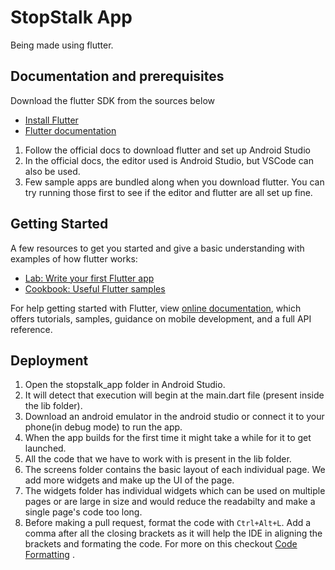 # StopStalk App

Being made using flutter.

## Documentation and prerequisites
Download the flutter SDK from the sources below

* [Install Flutter](https://flutter.dev/get-started/)
* [Flutter documentation](https://flutter.dev/docs)

1. Follow the official docs to download flutter and set up Android Studio
2. In the official docs, the editor used is Android Studio, but VSCode can also be used.
3. Few sample apps are bundled along when you download flutter. You can try running those first to see if the editor and flutter are all set up fine. 

## Getting Started

A few resources to get you started and give a basic understanding with examples of how flutter works:

- [Lab: Write your first Flutter app](https://flutter.dev/docs/get-started/codelab)
- [Cookbook: Useful Flutter samples](https://flutter.dev/docs/cookbook)

For help getting started with Flutter, view [online documentation](https://flutter.dev/docs), which offers tutorials,
samples, guidance on mobile development, and a full API reference.

## Deployment

1. Open the stopstalk_app folder in Android Studio.
2. It will detect that execution will begin at the main.dart file (present inside the lib folder).
3. Download an android emulator in the android studio or connect it to your phone(in debug mode) to run the app.
3. When the app builds for the first time it might take a while for it to get launched.
4. All the code that we have to work with is present in the lib folder.
5. The screens folder contains the basic layout of each individual page. We add more widgets and make up the UI of the page.
6. The widgets folder has individual widgets which can be used on multiple pages or are large in size and would reduce the readabilty and make a single page's code too long. 
7. Before making a pull request, format the code with `Ctrl+Alt+L`. Add a comma after all the closing brackets as it will help the IDE in aligning the brackets and formating the code. For more on this checkout [Code Formatting](https://flutter.dev/docs/development/tools/formatting) .



